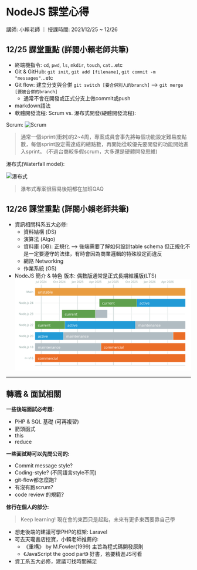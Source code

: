 # NodeJS 課堂心得   
講師: 小賴老師 ｜ 授課時間: 2021/12/25 ~ 12/26

## 12/25 課堂重點 (詳閱小賴老師共筆)
- 終端機指令: `cd`, `pwd`, `ls`, `mkdir`, `touch`, `cat`...etc
- Git & GitHub: `git init`, `git add [filename]`, `git commit -m "messages"`...etc
- Git flow: 建立分支與合併 `git switch [要合併別人的branch]` --> `git merge [要被合併的branch]`
    - 通常不會在開發或正式分支上做commit或push
- markdown語法
- 軟體開發流程: Scrum vs. 瀑布式開發(硬體開發流程):

Scrum:
![](https://www.visual-paradigm.com/servlet/editor-content/scrum/what-are-scrum-time-boxed-events/sites/7/2018/12/five-scrum-events.png "Scrum")

> 通常一個sprint(衝刺)約2~4周，專案成員會事先將每個功能設定難易度點數，每個sprint設定需達成的總點數，再開始從較優先要開發的功能開始進入sprint。
> (不過台商較多假scrum，大多還是硬體開發思維)

瀑布式(Waterfall model):

![](https://i.imgur.com/5BlHgUT.jpg "瀑布式")

> 瀑布式專案很容易後期都在加班QAQ


## 12/26 課堂重點 (詳閱小賴老師共筆)
- 資訊相關科系五大必修: 
    - 資料結構 (DS)
    - 演算法 (Algo)
    - 資料庫 (DB): 正規化 --> 後端需要了解如何設計table schema
        但正規化不是一定要遵守的法律，有時會因為商業邏輯的特殊設定而違反
    - 網路 Networking
    - 作業系統 (OS)
- NodeJS 簡介 & 特色
    版本: 偶數版通常是正式長期維護版(LTS)
    ![](https://raw.githubusercontent.com/nodejs/Release/master/schedule.svg?sanitize=true "NodeJS version")

---
## 轉職 & 面試相關
**一些後端面試必考題:**
- PHP & SQL 基礎 (可再複習)
- 箭頭函式
- this
- reduce

**一些面試時可以先問公司的:**
- Commit message style?
- Coding-style? (不同語言style不同)
- git-flow都怎麼跑?
- 有沒有跑scrum?
- code review 的規範?

**修行在個人的部分:**
> Keep learning! 
> 現在會的東西只是起點，未來有更多東西要靠自己學
- 想走後端的建議可學PHP的框架: Laravel
- 可去天瓏書店挖寶，小賴老師推薦的:
    - 《重構》 by M.Fowler(1999) 主旨為程式碼開發原則
    - 《JavaScript the good part》 好書，若要精進JS可看
- 資工系五大必修，建議可找時間補足




